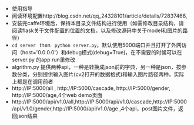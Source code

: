 - 使用指导
 - 阅读环境配置http://blog.csdn.net/qq_24328101/article/details/72837466,
 - 安装完caffe环境后，保持本目录文件结构进行使用（如需修改目录结构，请阅读flask关于文件配置的位置的文档，以及修改源码中关于model和图片的路径）
 - ```cd server ``` then ``` python server.py```，默认使用5000端口并且打开了外网访问（host='0.0.0.0'）和debug模式(debug=True)，在不需要的时候可以在server.py 的app run里修改
 - algrithm.py 提供两种api，一种是转换成json前的字典，另一种是json，按参数分类，分别提供输入图片(cv2打开的数据格式)和输入图片路径两种，实际上都是在调用前者
 - http://IP:5000/all , http://IP:5000/cascade, http://IP:5000/gender, http://IP:5000/age,4个web demo页面
 - http://IP:5000/api/v1.0/all,http://IP:5000/api/v1.0/cascade,http://IP:5000/api/v1.0/gender,http://IP:5000/api/v1.0/age ,4个api，post图片文件，返回json结果
